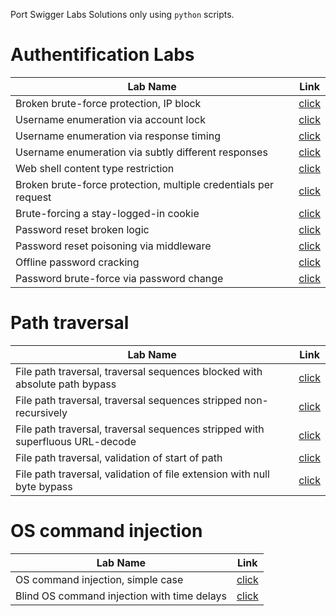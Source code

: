 Port Swigger Labs Solutions only using `python` scripts.


# Authentification Labs
|Lab Name|Link|
|---|---|
|Broken brute-force protection, IP block|[click](ServerSide/Authentification/Broken%20brute-force%20protection%2C%20IP%20block/solve.py)|
|Username enumeration via account lock|[click](/ServerSide/Authentification/Username%20enumeration%20via%20account%20lock/solve.py)|
|Username enumeration via response timing|[click](/ServerSide/Authentification/Username%20enumeration%20via%20response%20timing/solve.py)|
|Username enumeration via subtly different responses|[click](/ServerSide/Authentification/Username%20enumeration%20via%20subtly%20different%20responses/solve.py)|
|Web shell content type restriction|[click](https://github.com/NOZ1000/PortSwiggerSolutions/blob/main/ServerSide/FileUpload/web_shell_content_type_rest/solve.py)|
|Broken brute-force protection, multiple credentials per request|[click](/ServerSide/Authentification/Broken%20brute-force%20protection,%20multiple%20credentials%20per%20request/solve.py)|
|Brute-forcing a stay-logged-in cookie|[click](/ServerSide/Authentification/Brute-forcing%20a%20stay-logged-in%20cookie/solve.py)|
|Password reset broken logic|[click](/ServerSide/Authentification/Password%20reset%20broken%20logic/solve.py)|
|Password reset poisoning via middleware|[click](/ServerSide/Authentification/Password%20reset%20poisoning%20via%20middleware/solve.py)|
|Offline password cracking|[click](/ServerSide/Authentification/Offline%20password%20cracking/solve.py)|
|Password brute-force via password change|[click](/ServerSide/Authentification/Password%20brute-force%20via%20password%20change/solve.py)|

# Path traversal
|Lab Name|Link|
|---|---|
|File path traversal, traversal sequences blocked with absolute path bypass|[click](/ServerSide/PathTraversal/File%20path%20traversal,%20traversal%20sequences%20blocked%20with%20absolute%20path%20bypass/solve.py)|
|File path traversal, traversal sequences stripped non-recursively|[click](/ServerSide/PathTraversal/File%20path%20traversal,%20traversal%20sequences%20stripped%20non-recursively/solve.py)|
|File path traversal, traversal sequences stripped with superfluous URL-decode|[click](/ServerSide/PathTraversal/File%20path%20traversal,%20traversal%20sequences%20stripped%20with%20superfluous%20URL-decode/solve.py)|
|File path traversal, validation of start of path|[click](/ServerSide/PathTraversal/File%20path%20traversal,%20validation%20of%20start%20of%20path/solve.py)|
|File path traversal, validation of file extension with null byte bypass|[click](/ServerSide/PathTraversal/File%20path%20traversal,%20validation%20of%20file%20extension%20with%20null%20byte%20bypass/solve.py)|

# OS command injection
|Lab Name|Link|
|---|---|
|OS command injection, simple case|[click](/ServerSide/OS%20command%20injection/OS%20command%20injection,%20simple%20case/solve.py)|
|Blind OS command injection with time delays|[click](/ServerSide/OS%20command%20injection/Blind%20OS%20command%20injection%20with%20time%20delays/solve.py)|
